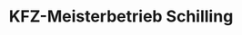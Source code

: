 ---
title: "KFZ-Meisterbetrieb Schilling"
url: /lucka/kfz-meisterbetrieb-schilling/
shop: Autowerkstatt
---